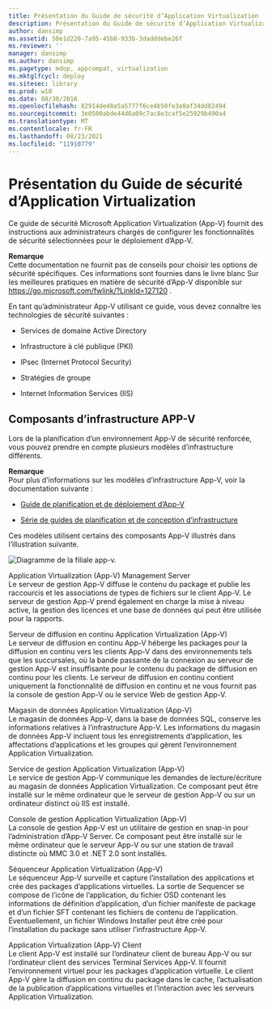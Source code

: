 ```yaml
---
title: Présentation du Guide de sécurité d’Application Virtualization
description: Présentation du Guide de sécurité d’Application Virtualization
author: dansimp
ms.assetid: 50e1d220-7a95-45b8-933b-3dadddebe26f
ms.reviewer: ''
manager: dansimp
ms.author: dansimp
ms.pagetype: mdop, appcompat, virtualization
ms.mktglfcycl: deploy
ms.sitesec: library
ms.prod: w10
ms.date: 08/30/2016
ms.openlocfilehash: 82914de48a5a5777f6ce4b50fe3e8af34dd82494
ms.sourcegitcommit: 3e0500abde44d6a09c7ac8e3caf5e25929b490a4
ms.translationtype: MT
ms.contentlocale: fr-FR
ms.lasthandoff: 08/23/2021
ms.locfileid: "11910779"
---
```

# <a name="introduction-to-the-application-virtualization-security-guide"></a>Présentation du Guide de sécurité d’Application Virtualization


Ce guide de sécurité Microsoft Application Virtualization (App-V) fournit des instructions aux administrateurs chargés de configurer les fonctionnalités de sécurité sélectionnées pour le déploiement d’App-V.

**Remarque**  
Cette documentation ne fournit pas de conseils pour choisir les options de sécurité spécifiques. Ces informations sont fournies dans le livre blanc Sur les meilleures pratiques en matière de sécurité d’App-V disponible sur <https://go.microsoft.com/fwlink/?LinkId=127120> .

 

En tant qu’administrateur App-V utilisant ce guide, vous devez connaître les technologies de sécurité suivantes :

-   Services de domaine Active Directory

-   Infrastructure à clé publique (PKI)

-   IPsec (Internet Protocol Security)

-   Stratégies de groupe

-   Internet Information Services (IIS)

## <a name="app-v-infrastructure-components"></a>Composants d’infrastructure APP-V


Lors de la planification d’un environnement App-V de sécurité renforcée, vous pouvez prendre en compte plusieurs modèles d’infrastructure différents.

**Remarque**  
Pour plus d’informations sur les modèles d’infrastructure App-V, voir la documentation suivante :

-   [Guide de planification et de déploiement d’App-V](https://go.microsoft.com/fwlink/?LinkId=122063)

-   [Série de guides de planification et de conception d’infrastructure](https://go.microsoft.com/fwlink/?LinkId=151986)

 

Ces modèles utilisent certains des composants App-V illustrés dans l’illustration suivante.

![Diagramme de la filiale app-v.](images/appvbranchoffices.gif)

<a href="" id="application-virtualization--app-v--management-server"></a>Application Virtualization (App-V) Management Server  
Le serveur de gestion App-V diffuse le contenu du package et publie les raccourcis et les associations de types de fichiers sur le client App-V. Le serveur de gestion App-V prend également en charge la mise à niveau active, la gestion des licences et une base de données qui peut être utilisée pour la rapports.

<a href="" id="application-virtualization--app-v--streaming-server"></a>Serveur de diffusion en continu Application Virtualization (App-V)  
Le serveur de diffusion en continu App-V héberge les packages pour la diffusion en continu vers les clients App-V dans des environnements tels que les succursales, où la bande passante de la connexion au serveur de gestion App-V est insuffisante pour le contenu du package de diffusion en continu pour les clients. Le serveur de diffusion en continu contient uniquement la fonctionnalité de diffusion en continu et ne vous fournit pas la console de gestion App-V ou le service Web de gestion App-V.

<a href="" id="application-virtualization--app-v--data-store"></a>Magasin de données Application Virtualization (App-V)  
Le magasin de données App-V, dans la base de données SQL, conserve les informations relatives à l’infrastructure App-V. Les informations du magasin de données App-V incluent tous les enregistrements d’application, les affectations d’applications et les groupes qui gèrent l’environnement Application Virtualization.

<a href="" id="application-virtualization--app-v--management-service"></a>Service de gestion Application Virtualization (App-V)  
Le service de gestion App-V communique les demandes de lecture/écriture au magasin de données Application Virtualization. Ce composant peut être installé sur le même ordinateur que le serveur de gestion App-V ou sur un ordinateur distinct où IIS est installé.

<a href="" id="application-virtualization--app-v--management-console"></a>Console de gestion Application Virtualization (App-V)  
La console de gestion App-V est un utilitaire de gestion en snap-in pour l’administration d’App-V Server. Ce composant peut être installé sur le même ordinateur que le serveur App-V ou sur une station de travail distincte où MMC 3.0 et .NET 2.0 sont installés.

<a href="" id="application-virtualization--app-v--sequencer"></a>Séquenceur Application Virtualization (App-V)  
Le séquenceur App-V surveille et capture l’installation des applications et crée des packages d’applications virtuelles. La sortie de Sequencer se compose de l’icône de l’application, du fichier OSD contenant les informations de définition d’application, d’un fichier manifeste de package et d’un fichier SFT contenant les fichiers de contenu de l’application. Éventuellement, un fichier Windows Installer peut être créé pour l’installation du package sans utiliser l’infrastructure App-V.

<a href="" id="application-virtualization--app-v--client"></a>Application Virtualization (App-V) Client  
Le client App-V est installé sur l’ordinateur client de bureau App-V ou sur l’ordinateur client des services Terminal Services App-V. Il fournit l’environnement virtuel pour les packages d’application virtuelle. Le client App-V gère la diffusion en continu du package dans le cache, l’actualisation de la publication d’applications virtuelles et l’interaction avec les serveurs Application Virtualization.

 

 





